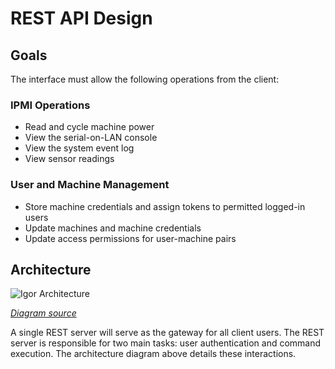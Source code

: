 # REST API Design

## Goals

The interface must allow the following operations from the client:

### IPMI Operations

   * Read and cycle machine power
   * View the serial-on-LAN console
   * View the system event log
   * View sensor readings

### User and Machine Management

   * Store machine credentials and assign tokens to permitted logged-in users
   * Update machines and machine credentials
   * Update access permissions for user-machine pairs

## Architecture

![Igor Architecture](https://raw.githubusercontent.com/emaadmanzoor/igor-rest-api/master/docs/Igor_Architecture.jpg "Igor Architecture")

*[Diagram source](https://docs.google.com/drawings/d/1KZ2L9Hj7nB1S1TfYvx17_ZtXdjvPtdZdmY92QE4KKlI/edit?usp=sharing)*

A single REST server will serve as the gateway for all client users. The REST server is responsible for two main
tasks: user authentication and command execution. The architecture diagram above details these interactions.

